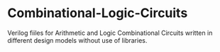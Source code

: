 # Combinational-Logic-Circuits
Verilog fiiles for Arithmetic and Logic Combinational Circuits written in different design models without use of libraries.
